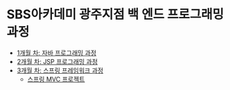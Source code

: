 # SBS아카데미 광주지점 백 엔드 프로그래밍 과정

- [1개월 차: 자바 프로그래밍 과정](documents/1-course-java.md)
- [2개월 차: JSP 프로그래밍 과정](documents/2-course-jsp.md)
- [3개월 차: 스프링 프레임워크 과정](documents/3-course-spring.md)
    - [스프링 MVC 프로젝트](documents/4-course-spring-mvc.md)
